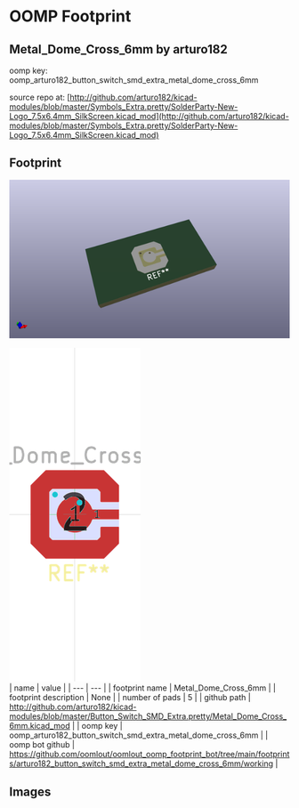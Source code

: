 # OOMP Footprint  
## Metal_Dome_Cross_6mm  by arturo182  
  
oomp key: oomp_arturo182_button_switch_smd_extra_metal_dome_cross_6mm  
  
source repo at: [http://github.com/arturo182/kicad-modules/blob/master/Symbols_Extra.pretty/SolderParty-New-Logo_7.5x6.4mm_SilkScreen.kicad_mod](http://github.com/arturo182/kicad-modules/blob/master/Symbols_Extra.pretty/SolderParty-New-Logo_7.5x6.4mm_SilkScreen.kicad_mod)  
## Footprint  
  
[![working_kicad_pcb_3d.png](working_kicad_pcb_3d_600.png)](working_kicad_pcb_3d.png)  
  
[![working.png](working_600.png)](working.png)  
| name | value | 
| --- | --- | 
| footprint name | Metal_Dome_Cross_6mm | 
| footprint description | None | 
| number of pads | 5 | 
| github path | http://github.com/arturo182/kicad-modules/blob/master/Button_Switch_SMD_Extra.pretty/Metal_Dome_Cross_6mm.kicad_mod | 
| oomp key | oomp_arturo182_button_switch_smd_extra_metal_dome_cross_6mm | 
| oomp bot github | https://github.com/oomlout/oomlout_oomp_footprint_bot/tree/main/footprints/arturo182_button_switch_smd_extra_metal_dome_cross_6mm/working | 
## Images  
